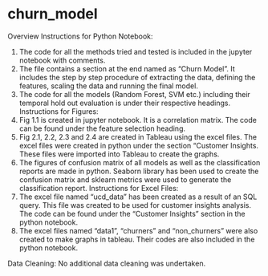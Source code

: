 # churn_model
Overview
Instructions for Python Notebook:
1.	The code for all the methods tried and tested is included in the jupyter notebook with comments.
2.	The file contains a section at the end named as “Churn Model”. It includes the step by step procedure of extracting the data, defining the features, scaling the data and running the final model.
3.	The code for all the models (Random Forest, SVM etc.) including their temporal hold out evaluation is under their respective headings.
Instructions for Figures:
1.	Fig 1.1 is created in jupyter notebook. It is a correlation matrix. The code can be found under the feature selection heading.
2.	Fig 2.1, 2.2, 2.3 and 2.4 are created in Tableau using the excel files. The excel files were created in python under the section “Customer Insights. These files were imported into Tableau to create the graphs.
3.	The figures of confusion matrix of all models as well as the classification reports are made in python. Seaborn library has been used to create the confusion matrix and sklearn metrics were used to generate the classification report. 
Instructions for Excel Files:
1.	The excel file named “ucd_data” has been created as a result of an SQL query. This file was created to be used for customer insights analysis. The code can be found under the “Customer Insights” section in the python notebook.
2.	The excel files named “data1”, “churners” and “non_churners” were also created to make graphs in tableau. Their codes are also included in the python notebook.

Data Cleaning:
No additional data cleaning was undertaken.
